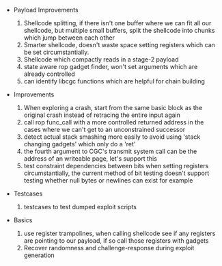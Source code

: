 * Payload Improvements
    1. Shellcode splitting, if there isn't one buffer where we can fit all our shellcode, but multiple small buffers, split the shellcode into chunks which jump between each other
    1. Smarter shellcode, doesn't waste space setting registers which can be set circumstantially.
    1. Shellcode which compactly reads in a stage-2 payload
    1. state aware rop gadget finder, won't set arguments which are already controlled
    1. can identify libcgc functions which are helpful for chain building

* Improvements
    1. When exploring a crash, start from the same basic block as the original crash instead of retracing the entire input again
    1. call rop func_call with a more controlled returned address in the cases where we can't get to
       an unconstrained successor
    1. detect actual stack smashing more easily to avoid using 'stack changing gadgets' which only do a 'ret'
    1. the fourth argument to CGC's transmit system call can be the address of an writeable page, let's support this
    1. test constraint dependencies between bits when setting registers circumstantially, the current method of bit testing
       doesn't support testing whether null bytes or newlines can exist for example

* Testcases
    1. testcases to test dumped exploit scripts

* Basics
    1. use register trampolines, when calling shellcode see if any registers are pointing to our payload, if so call those registers with gadgets
    1. Recover randomness and challenge-response during exploit generation

